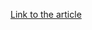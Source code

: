 [Link to the article](https://www.proofpoint.com/us/blog/threat-insight/clipboard-compromise-powershell-self-pwn)
